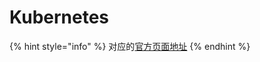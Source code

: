 # Kubernetes

{% hint style="info" %}
对应的[官方页面地址](https://contributing.bitwarden.com/getting-started/sdk/secrets-manager/integrations/kubernetes)
{% endhint %}
